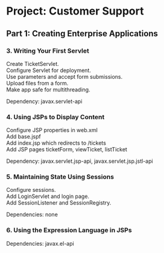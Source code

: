 # Project: Customer Support

## Part 1: Creating Enterprise Applications

### 3. Writing Your First Servlet

Create TicketServlet.  
Configure Servlet for deployment.  
Use parameters and accept form submissions.  
Upload files from a form.  
Make app safe for multithreading.  

Dependency: javax.servlet-api  

### 4. Using JSPs to Display Content

Configure JSP properties in web.xml  
Add base.jspf  
Add index.jsp which redirects to /tickets  
Add JSP pages ticketForm, viewTicket, listTicket  

Dependency: javax.servlet.jsp-api, javax.servlet.jsp.jstl-api  

### 5. Maintaining State Using Sessions

Configure sessions.  
Add LoginServlet and login page.  
Add SessionListener and SessionRegistry.  

Dependencies: none

### 6. Using the Expression Language in JSPs

Dependencies: javax.el-api